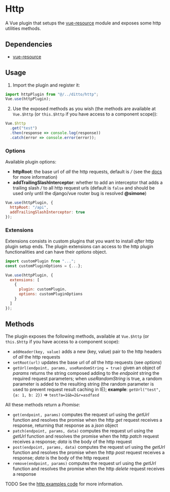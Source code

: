 # Http

A Vue plugin that setups the [vue-resource](https://github.com/pagekit/vue-resource) module and exposes some http utilities methods.

## Dependencies

- [vue-resource](https://github.com/pagekit/vue-resource)

## Usage

1. Import the plugin and register it:

```js
import httpPlugin from "@/../ditto/http";
Vue.use(httpPlugin);
```

2. Use the exposed methods as you wish (the methods are available at `Vue.$http` (or `this.$http` if you have access to a component scope)):

```js
Vue.$http
  .get("test")
  .then(response => console.log(response))
  .catch(error => console.error(error));
```

### Options

Available plugin options:

- **httpRoot**: the base url of _all_ the http requests, default is _/_ (see the [docs](https://github.com/pagekit/vue-resource/blob/develop/docs/config.md) for more information)
- **addTrailingSlashInterceptor**: whether to add an interceptor that adds a trailing slash _/_ to all http request urls (default is `false` and should be used only until the django/vue router bug is resolved **@simone**)

```js
Vue.use(httpPlugin, {
  httpRoot: "/api",
  addTrailingSlashInterceptor: true
});
```

### Extensions

Extensions consists in custom plugins that you want to install _after_ http plugin setup ends. The plugin extensions can access to the http plugin functionalities and can have their _options_ object.

```js
import customPlugin from "...";
const customPluginOptions = {...};

Vue.use(httpPlugin, {
  extensions: [
    {
      plugin: customPlugin,
      options: customPluginOptions
    }
  ]
});
```

## Methods

The plugin exposes the following methods, available at `Vue.$http` (or `this.$http` if you have access to a component scope):

- `addHeader(key, value)` adds a new (key, value) pair to the http headers of _all_ the http requests
- `setRoot(url)` updates the base url of _all_ the http requests (see _options_)
- `getUrl(endpoint, params, useRandomString = true)` given an object of _params_ returns the string composed adding to the _endpoint_ string the required request parameters; when _useRandomString_ is true, a random parameter is added to the resulting string (the random parameter is used to prevent request result caching in IE); **example**: `getUrl("test", {a: 1, b: 2})` => `test?a=1&b=2&r=asdfasd`

All these methods return a _Promise_:

- `get(endpoint, params)` computes the request url using the _getUrl_ function and resolves the promise when the http _get_ request receives a response, returning that response as a _json_ object
- `patch(endpoint, params, data)` computes the request url using the _getUrl_ function and resolves the promise when the http _patch_ request receives a response; _data_ is the body of the http request
- `post(endpoint, params, data)` computes the request url using the _getUrl_ function and resolves the promise when the http _post_ request receives a response; _data_ is the body of the http request
- `remove(endpoint, params)` computes the request url using the _getUrl_ function and resolves the promise when the http _delete_ request receives a response

TODO
See the [http examples code](https://github.com/dvisionlab/ditto/tree/examples/app/src/master/http) for more information.
